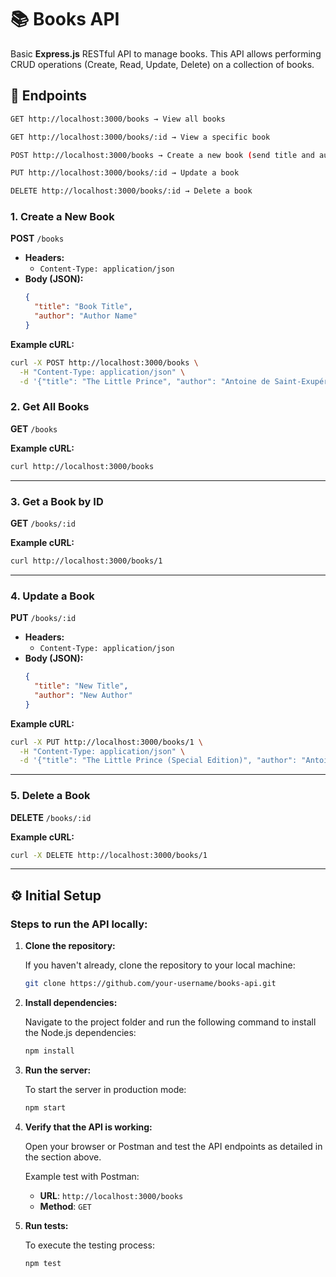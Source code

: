 # 📚 Books API

Basic **Express.js** RESTful API to manage books. This API allows performing CRUD operations (Create, Read, Update, Delete) on a collection of books.

## 🚀 Endpoints

```bash
GET http://localhost:3000/books → View all books

GET http://localhost:3000/books/:id → View a specific book

POST http://localhost:3000/books → Create a new book (send title and author)

PUT http://localhost:3000/books/:id → Update a book

DELETE http://localhost:3000/books/:id → Delete a book
```

### 1. **Create a New Book**

**POST** `/books`

- **Headers:**
  - `Content-Type: application/json`
- **Body (JSON):**
  ```json
  {
    "title": "Book Title",
    "author": "Author Name"
  }
  ```

**Example cURL:**
```bash
curl -X POST http://localhost:3000/books \
  -H "Content-Type: application/json" \
  -d '{"title": "The Little Prince", "author": "Antoine de Saint-Exupéry"}'
```

### 2. **Get All Books**

**GET** `/books`

**Example cURL:**
```bash
curl http://localhost:3000/books
```

---

### 3. **Get a Book by ID**

**GET** `/books/:id`

**Example cURL:**
```bash
curl http://localhost:3000/books/1
```

---

### 4. **Update a Book**

**PUT** `/books/:id`

- **Headers:**
  - `Content-Type: application/json`
- **Body (JSON):**
  ```json
  {
    "title": "New Title",
    "author": "New Author"
  }
  ```

**Example cURL:**
```bash
curl -X PUT http://localhost:3000/books/1 \
  -H "Content-Type: application/json" \
  -d '{"title": "The Little Prince (Special Edition)", "author": "Antoine de Saint-Exupéry"}'
```

---

### 5. **Delete a Book**

**DELETE** `/books/:id`

**Example cURL:**
```bash
curl -X DELETE http://localhost:3000/books/1
```

---

## ⚙️ Initial Setup

### Steps to run the API locally:

1. **Clone the repository:**

   If you haven't already, clone the repository to your local machine:
   ```bash
   git clone https://github.com/your-username/books-api.git
   ```

2. **Install dependencies:**

   Navigate to the project folder and run the following command to install the Node.js dependencies:
   ```bash
   npm install
   ```

3. **Run the server:**

   To start the server in production mode:
   ```bash
   npm start
   ```

4. **Verify that the API is working:**

   Open your browser or Postman and test the API endpoints as detailed in the section above.

   Example test with Postman:
   - **URL**: `http://localhost:3000/books`
   - **Method**: `GET`

5. **Run tests:**

   To execute the testing process:
   ```bash
   npm test
   ```
